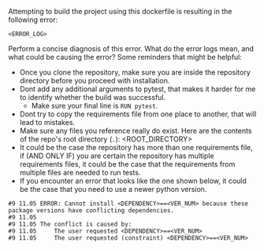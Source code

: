 Attempting to build the project using this dockerfile is resulting in the following error:
```
<ERROR_LOG>
```
Perform a concise diagnosis of this error. What do the error logs mean, and what could be causing the error?
Some reminders that might be helpful:
- Once you clone the repository, make sure you are inside the repository directory before you proceed with installation.
- Dont add any additional arguments to pytest, that makes it harder for me to identify whether the build was successful.
    - Make sure your final line is `RUN pytest`.
- Dont try to copy the requirements file from one place to another, that will lead to mistakes.
- Make sure any files you reference really do exist. Here are the contents of the repo's root directory (`.`):
<ROOT_DIRECTORY>
- It could be the case the repository has more than one requirements file, if (AND ONLY IF) you are certain the repository has multiple requirements files, it could be the case that the requirements from multiple files are needed to run tests.
- If you encounter an error that looks like the one shown below, it could be the case that you need to use a newer python version.
```
#9 11.05 ERROR: Cannot install <DEPENDENCY>==<VER_NUM> because these package versions have conflicting dependencies.
#9 11.05 
#9 11.05 The conflict is caused by:
#9 11.05     The user requested <DEPENDENCY>==<VER_NUM>
#9 11.05     The user requested (constraint) <DEPENDENCY>==<VER_NUM>
```